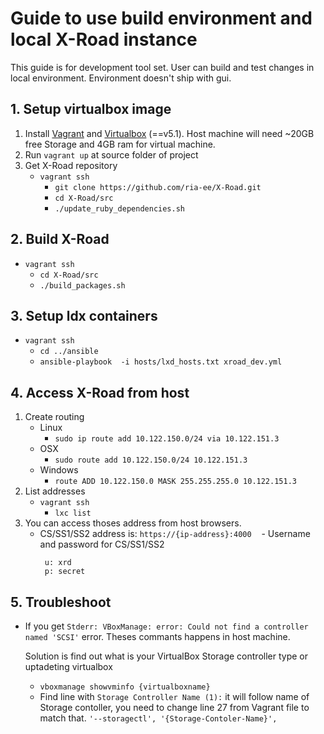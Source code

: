 # Guide to use build environment and local X-Road instance
This guide is for development tool set. User can build and test changes in local environment. Environment doesn't ship with gui.

## 1. Setup virtualbox image
1. Install [Vagrant](https://www.vagrantup.com/docs/installation/) and [Virtualbox](https://www.virtualbox.org/manual/ch02.html) (==v5.1). Host machine will need ~20GB free Storage and 4GB ram for virtual machine.
2. Run ```vagrant up``` at source folder of project
3. Get X-Road repository
    - ```vagrant ssh```
        - ```git clone https://github.com/ria-ee/X-Road.git```
        - ```cd X-Road/src```
        - ```./update_ruby_dependencies.sh```

## 2. Build X-Road
- ```vagrant ssh```
    - ```cd X-Road/src```
    - ```./build_packages.sh```

## 3. Setup ldx containers
- ```vagrant ssh```
    - ```cd ../ansible```
    - ```ansible-playbook  -i hosts/lxd_hosts.txt xroad_dev.yml```

## 4. Access X-Road from host
1. Create routing
    - Linux
        * ```sudo ip route add 10.122.150.0/24 via 10.122.151.3```
    - OSX
        * ```sudo route add 10.122.150.0/24 10.122.151.3```
    - Windows
        * ```route ADD 10.122.150.0 MASK 255.255.255.0 10.122.151.3```
2. List addresses
    - ```vagrant ssh```
        - ```lxc list```
3. You can access thoses address from host browsers.
    - CS/SS1/SS2 address is: ```https://{ip-address}:4000```
    - Username and password for CS/SS1/SS2
        ```
         u: xrd
         p: secret
        ```

## 5. Troubleshoot
- If you get ```Stderr: VBoxManage: error: Could not find a controller named 'SCSI'``` error. Theses commants happens in host machine.

    Solution is find out what is your VirtualBox Storage controller type or uptadeting virtualbox
    - ```vboxmanage showvminfo {virtualboxname}```
    - Find line with ```Storage Controller Name (1):``` it will follow name of Storage contoller, you need to change line 27 from Vagrant file to match that.
        ```'--storagectl', '{Storage-Contoler-Name}',```
